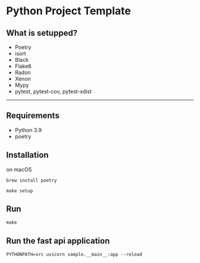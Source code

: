 # Python Project Template

## What is setupped?

 - Poetry
 - isort
 - Black
 - Flake8
 - Radon
 - Xenon
 - Mypy
 - pytest, pytest-cov, pytest-xdist

----

## Requirements

 - Python 3.9
 - poetry

## Installation

on macOS

```
brew install poetry
```

```
make setup
```

## Run

```
make
```

## Run the fast api application

```
PYTHONPATH=src uvicorn sample.__main__:app --reload
```
